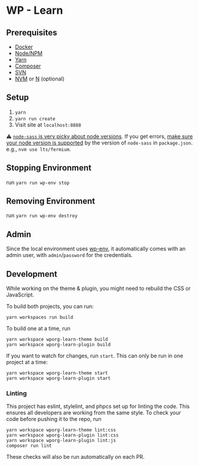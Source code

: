 # WP - Learn

## Prerequisites
- [Docker](https://docs.docker.com/get-docker/)
- [Node/NPM](https://nodejs.org/en/download/)
- [Yarn](https://www.npmjs.com/package/yarn)
- [Composer](https://getcomposer.org/download/)
- [SVN](https://subversion.apache.org/packages.html)
- [NVM](https://github.com/nvm-sh/nvm) or [N](https://github.com/tj/n) (optional)

## Setup
1. `yarn`
2. `yarn run create`
3. Visit site at `localhost:8888`

⚠️ [`node-sass` is very picky about node versions](https://www.npmjs.com/package/node-sass). If you get errors, [make sure your node version is supported](https://stackoverflow.com/questions/60394291/error-node-modules-node-sass-command-failed) by the version of `node-sass` in `package.json`. e.g., `nvm use lts/fermium`.


## Stopping Environment
run `yarn run wp-env stop`

## Removing Environment
run `yarn run wp-env destroy`

## Admin

Since the local environment uses [wp-env](https://developer.wordpress.org/block-editor/reference-guides/packages/packages-env/), it automatically comes with an admin user, with `admin`/`password` for the credentials.

## Development

While working on the theme & plugin, you might need to rebuild the CSS or JavaScript.

To build both projects, you can run:

	yarn workspaces run build

To build one at a time, run

	yarn workspace wporg-learn-theme build
	yarn workspace wporg-learn-plugin build

If you want to watch for changes, run `start`. This can only be run in one project at a time:

	yarn workspace wporg-learn-theme start
	yarn workspace wporg-learn-plugin start

### Linting

This project has eslint, stylelint, and phpcs set up for linting the code. This ensures all developers are working from the same style. To check your code before pushing it to the repo, run

	yarn workspace wporg-learn-theme lint:css
	yarn workspace wporg-learn-plugin lint:css
	yarn workspace wporg-learn-plugin lint:js
	composer run lint

These checks will also be run automatically on each PR.
